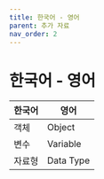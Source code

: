 ```yaml
---
title: 한국어 - 영어
parent: 추가 자료
nav_order: 2
---
```

# 한국어 - 영어

|한국어|영어|
|---|---|
|객체|Object|
|변수|Variable|
|자료형|Data Type|
